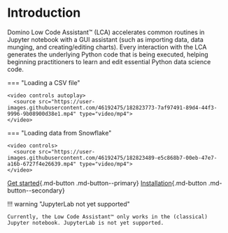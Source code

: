 # Introduction

Domino Low Code Assistant™ (LCA) accelerates common routines in Jupyter notebook with a GUI assistant (such as importing data, data munging, and creating/editing charts). Every interaction with the LCA generates the underlying Python code that is being executed, helping beginning practitioners to learn and edit essential Python data science code.




<!-- ### Short demo -->

<!-- This video shows how to

  * Initialize the Low Code Assistant™
  * Open the *'Load data'* UI from the Low Code Assistant™
  * Navigate to the `titanic.csv` file.
  * Click the file, to generate the `Pandas` code
 -->

=== "Loading a CSV file"

    <video controls autoplay>
      <source src="https://user-images.githubusercontent.com/46192475/182823773-7af97491-89d4-44f3-9996-9b08900d38e1.mp4" type="video/mp4">
    </video>

=== "Loading data from Snowflake"

    <video controls>
      <source src="https://user-images.githubusercontent.com/46192475/182823489-e5c868b7-00eb-47e7-a16b-6727f4e26639.mp4" type="video/mp4">
    </video>


[Get started](getting-started/loading-data/){.md-button .md-button--primary}
[Installation](install.md){.md-button .md-button--secondary}




!!! warning "JupyterLab not yet supported"

    Currently, the Low Code Assistant™ only works in the (classical) Jupyter notebook. JupyterLab is not yet supported.
